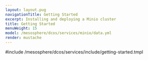 ```yaml
---
layout: layout.pug
navigationTitle: Getting Started
excerpt: Installing and deploying a Minio cluster
title: Getting Started
menuWeight: 15
model: /mesosphere/dcos/services/minio/data.yml
render: mustache
---
```



#include /mesosphere/dcos/services/include/getting-started.tmpl
